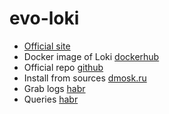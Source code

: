 # evo-loki

* [Official site](https://grafana.com/oss/loki/)
* Docker image of Loki [dockerhub](https://hub.docker.com/r/grafana/loki)
* Official repo [github](https://github.com/grafana/loki)
* Install from sources [dmosk.ru](https://www.dmosk.ru/instruktions.php?object=grafana-loki#install)
* Grab logs [habr](https://habr.com/ru/company/badoo/blog/507718/)
* Queries [habr](https://habr.com/ru/company/southbridge/blog/526408/)
